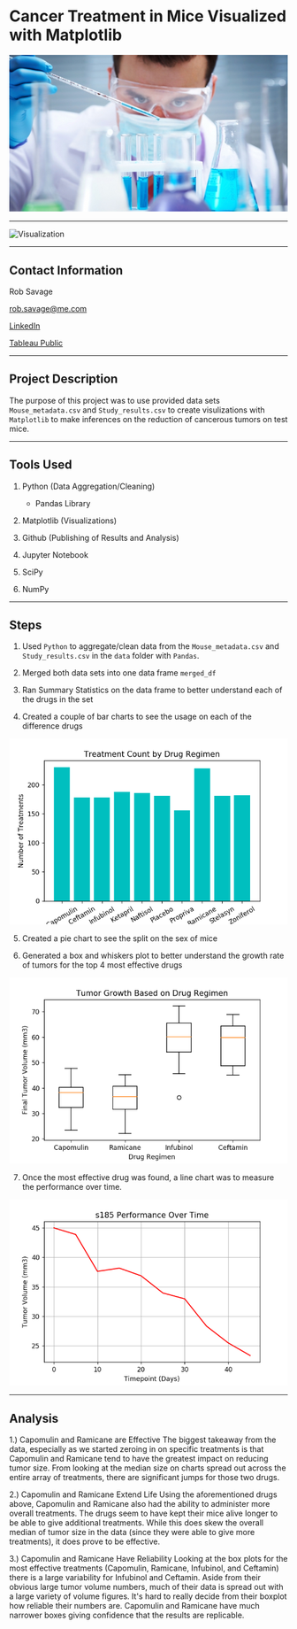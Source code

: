 # Cancer Treatment in Mice Visualized with Matplotlib

![Lab](Images/Laboratory.jpg)

---

![Visualization](Images/matplotlib-gif.gif "Notebook Walkthrough")

---

## Contact Information

Rob Savage 

rob.savage@me.com

[LinkedIn](https://www.linkedin.com/in/robsavage/)


[Tableau Public](https://public.tableau.com/profile/rob.savage)

---

## Project Description

The purpose of this project was to use provided data sets `Mouse_metadata.csv` and `Study_results.csv` to create visulizations with `Matplotlib` to make inferences on the reduction of cancerous tumors on test mice. 

---

## Tools Used

1. Python (Data Aggregation/Cleaning)

    - Pandas Library

2. Matplotlib (Visualizations)

3. Github (Publishing of Results and Analysis)

4. Jupyter Notebook

5. SciPy

6. NumPy

---

## Steps 

1. Used `Python` to aggregate/clean data from the `Mouse_metadata.csv` and `Study_results.csv` in the `data` folder with `Pandas`. 

2. Merged both data sets into one data frame `merged_df`

3. Ran Summary Statistics on the data frame to better understand each of the drugs in the set

4. Created a couple of bar charts to see the usage on each of the difference drugs 

![Visualization](Images/bar_chart.png "Bar Chart")

5. Created a pie chart to see the split on the sex of mice

6. Generated a box and whiskers plot to better understand the growth rate of tumors for the top 4 most effective drugs

![Visualization](Images/box_whiskers.png "Box & Whiskers")

7. Once the most effective drug was found, a line chart was to measure the performance over time.

![Visualization](Images/line_chart.png "Line Chart")

---

## Analysis

1.) Capomulin and Ramicane are Effective
The biggest takeaway from the data, especially as we started zeroing in on specific treatments is that
Capomulin and Ramicane tend to have the greatest impact on reducing tumor size. From looking at the median
size on charts spread out across the entire array of treatments, there are significant jumps for those two
drugs.

2.) Capomulin and Ramicane Extend Life
Using the aforementioned drugs above, Capomulin and Ramicane also had the ability to administer more 
overall treatments. The drugs seem to have kept their mice alive longer to be able to give additional 
treatments. While this does skew the overall median of tumor size in the data (since they were able to 
give more treatments), it does prove to be effective. 

3.) Capomulin and Ramicane Have Reliability
Looking at the box plots for the most effective treatments (Capomulin, Ramicane, Infubinol, and Ceftamin)
there is a large variability for Infubinol and Ceftamin. Aside from their obvious large tumor volume 
numbers, much of their data is spread out with a large variety of volume figures. It's hard to really 
decide from their boxplot how reliable their numbers are. Capomulin and Ramicane have much narrower boxes
giving confidence that the results are replicable. 
